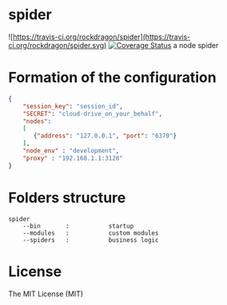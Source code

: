 spider
======
![https://travis-ci.org/rockdragon/spider](https://travis-ci.org/rockdragon/spider.svg) [![Coverage Status](https://img.shields.io/coveralls/rockdragon/spider.svg)](https://coveralls.io/r/rockdragon/spider)
a node spider

Formation of the configuration
======
```JSON
{
    "session_key": "session_id",
    "SECRET": "cloud-drive_on_your_behalf",
    "nodes":
    [
       {"address": "127.0.0.1", "port": "6379"}
    ],
    "node_env" : "development",
    "proxy" : "192.168.1.1:3128"
}
```
Folders structure
======
```
spider
	--bin		:			startup
	--modules	:			custom modules
	--spiders	:			business logic
```

License
======
The MIT License (MIT)

